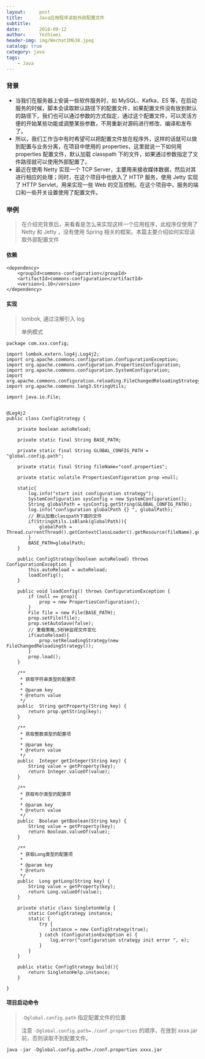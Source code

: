 ```yaml
---
layout:     post
title:      Java应用程序读取外部配置文件
subtitle:   
date:       2018-09-12
author:     Yezhiwei
header-img: img/WechatIMG38.jpeg
catalog: true
category: java
tags:
    - Java
---
```


### 背景

* 当我们在服务器上安装一些软件服务时，如 MySQL、Kafka、ES 等，在启动服务的时候，脚本会读取默认路径下的配置文件，如果配置文件没有放到默认的路径下，我们也可以通过参数的方式指定，通过这个配置文件，可以灵活方便的开始某些功能或调整某些参数，不用重新对源码进行修改、编译和发布了。
* 所以，我们工作当中有时希望可以把配置文件放在程序外，这样的话就可以做到配置与业务分离，在项目中使用的 properties，这里就说一下如何用 properties 配置文件，默认加载 classpath 下的文件，如果通过参数指定了文件路径就可以使用外部配置了。
* 最近在使用 Netty 实现一个 TCP Server，主要用来接收媒体数据，然后对其进行相应的处理；同时，在这个项目中也嵌入了 HTTP 服务，使用 Jetty 实现了 HTTP Servlet，用来实现一些 Web 的交互控制。在这个项目中，服务的端口和一些开关设置使用了配置文件。

### 举例

> 在介绍完背景后，来看看是怎么来实现这样一个应用程序，此程序仅使用了 Netty 和 Jetty ，没有使用 Spring 相关的框架。本篇主要介绍如何实现读取外部配置文件

#### 依赖

```
<dependency>
    <groupId>commons-configuration</groupId>
    <artifactId>commons-configuration</artifactId>
    <version>1.10</version>
</dependency>
```

#### 实现

> lombok, 通过注解引入 log
> 
> 单例模式

```
package com.xxx.config;

import lombok.extern.log4j.Log4j2;
import org.apache.commons.configuration.ConfigurationException;
import org.apache.commons.configuration.PropertiesConfiguration;
import org.apache.commons.configuration.SystemConfiguration;
import org.apache.commons.configuration.reloading.FileChangedReloadingStrategy;
import org.apache.commons.lang3.StringUtils;

import java.io.File;


@Log4j2
public class ConfigStrategy {

    private boolean autoReload;

    private static final String BASE_PATH;

    private static final String GLOBAL_CONFIG_PATH = "global.config.path";

    private static final String fileName="conf.properties";

    private static volatile PropertiesConfiguration prop =null;

    static{
        log.info("start init configuration strategy");
        SystemConfiguration sysConfig = new SystemConfiguration();
        String globalPath = sysConfig.getString(GLOBAL_CONFIG_PATH);
        log.info("configuration globalPath {} ", globalPath);
        // 默认加载classpath下面的文件
        if(StringUtils.isBlank(globalPath)){
            globalPath = Thread.currentThread().getContextClassLoader().getResource(fileName).getFile();
        }
        BASE_PATH=globalPath;
    }

    public ConfigStrategy(boolean autoReload) throws ConfigurationException {
        this.autoReload = autoReload;
        loadConfig();
    }

    public void loadConfig() throws ConfigurationException {
        if (null == prop){
            prop = new PropertiesConfiguration();
        }
        File file = new File(BASE_PATH);
        prop.setFile(file);
        prop.setAutoSave(false);
        // 重载策略,5秒钟监视文件变化
        if(autoReload){
            prop.setReloadingStrategy(new FileChangedReloadingStrategy());
        }
        prop.load();
    }

    /**
     * 获取字符串类型的配置项
     *
     * @param key
     * @return value
     */
    public  String getProperty(String key) {
        return prop.getString(key);
    }

    /**
     * 获取整数类型的配置项
     *
     * @param key
     * @return value
     */
    public  Integer getInteger(String key) {
        String value = getProperty(key);
        return Integer.valueOf(value);
    }

    /**
     * 获取布尔类型的配置项
     *
     * @param key
     * @return value
     */
    public  Boolean getBoolean(String key) {
        String value = getProperty(key);
        return Boolean.valueOf(value);
    }

    /**
     * 获取Long类型的配置项
     *
     * @param key
     * @return
     */
    public  Long getLong(String key) {
        String value = getProperty(key);
        return Long.valueOf(value);
    }

    private static class SingletonHelp {
        static ConfigStrategy instance;
        static {
            try {
                instance = new ConfigStrategy(true);
            } catch (ConfigurationException e) {
                log.error("configuration strategy init error ", e);
            }
        }
    }

    public static ConfigStrategy build(){
        return SingletonHelp.instance;
    }

}

```

#### 项目启动命令

> `-Dglobal.config.path` 指定配置文件的位置
> 
> 注意 `-Dglobal.config.path=./conf.properties` 的顺序，在放到 xxxx.jar 前，否则读取不到配置文件。 

```
java -jar -Dglobal.config.path=./conf.properties xxxx.jar
```









